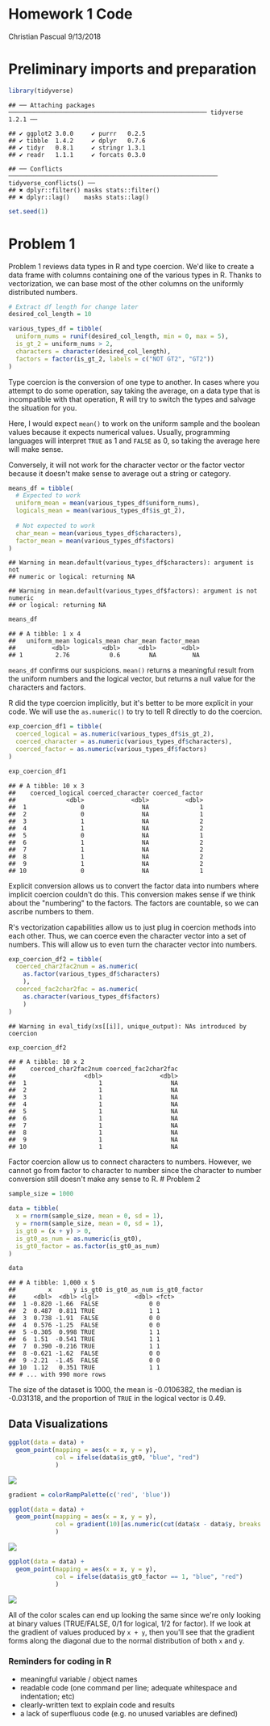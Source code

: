Homework 1 Code
================
Christian Pascual
9/13/2018

Preliminary imports and preparation
===================================

``` r
library(tidyverse)
```

    ## ── Attaching packages ─────────────────────────────────────────────────────── tidyverse 1.2.1 ──

    ## ✔ ggplot2 3.0.0     ✔ purrr   0.2.5
    ## ✔ tibble  1.4.2     ✔ dplyr   0.7.6
    ## ✔ tidyr   0.8.1     ✔ stringr 1.3.1
    ## ✔ readr   1.1.1     ✔ forcats 0.3.0

    ## ── Conflicts ────────────────────────────────────────────────────────── tidyverse_conflicts() ──
    ## ✖ dplyr::filter() masks stats::filter()
    ## ✖ dplyr::lag()    masks stats::lag()

``` r
set.seed(1)
```

Problem 1
=========

Problem 1 reviews data types in R and type coercion. We'd like to create a data frame with columns containing one of the various types in R. Thanks to vectorization, we can base most of the other columns on the uniformly distributed numbers.

``` r
# Extract df length for change later
desired_col_length = 10

various_types_df = tibble(
  uniform_nums = runif(desired_col_length, min = 0, max = 5),
  is_gt_2 = uniform_nums > 2,
  characters = character(desired_col_length),
  factors = factor(is_gt_2, labels = c("NOT GT2", "GT2"))
)
```

Type coercion is the conversion of one type to another. In cases where you attempt to do some operation, say taking the average, on a data type that is incompatible with that operation, R will try to switch the types and salvage the situation for you.

Here, I would expect `mean()` to work on the uniform sample and the boolean values because it expects numerical values. Usually, programming languages will interpret `TRUE` as 1 and `FALSE` as 0, so taking the average here will make sense.

Conversely, it will not work for the character vector or the factor vector because it doesn't make sense to average out a string or category.

``` r
means_df = tibble(
  # Expected to work
  uniform_mean = mean(various_types_df$uniform_nums),
  logicals_mean = mean(various_types_df$is_gt_2),
  
  # Not expected to work
  char_mean = mean(various_types_df$characters),
  factor_mean = mean(various_types_df$factors)
)
```

    ## Warning in mean.default(various_types_df$characters): argument is not
    ## numeric or logical: returning NA

    ## Warning in mean.default(various_types_df$factors): argument is not numeric
    ## or logical: returning NA

``` r
means_df
```

    ## # A tibble: 1 x 4
    ##   uniform_mean logicals_mean char_mean factor_mean
    ##          <dbl>         <dbl>     <dbl>       <dbl>
    ## 1         2.76           0.6        NA          NA

`means_df` confirms our suspicions. `mean()` returns a meaningful result from the uniform numbers and the logical vector, but returns a null value for the characters and factors.

R did the type coercion implicitly, but it's better to be more explicit in your code. We will use the `as.numeric()` to try to tell R directly to do the coercion.

``` r
exp_coercion_df1 = tibble(
  coerced_logical = as.numeric(various_types_df$is_gt_2),
  coerced_character = as.numeric(various_types_df$characters),
  coerced_factor = as.numeric(various_types_df$factors)
)

exp_coercion_df1
```

    ## # A tibble: 10 x 3
    ##    coerced_logical coerced_character coerced_factor
    ##              <dbl>             <dbl>          <dbl>
    ##  1               0                NA              1
    ##  2               0                NA              1
    ##  3               1                NA              2
    ##  4               1                NA              2
    ##  5               0                NA              1
    ##  6               1                NA              2
    ##  7               1                NA              2
    ##  8               1                NA              2
    ##  9               1                NA              2
    ## 10               0                NA              1

Explicit conversion allows us to convert the factor data into numbers where implicit coercion couldn't do this. This conversion makes sense if we think about the "numbering" to the factors. The factors are countable, so we can ascribe numbers to them.

R's vectorization capabilities allow us to just plug in coercion methods into each other. Thus, we can coerce even the character vector into a set of numbers. This will allow us to even turn the character vector into numbers.

``` r
exp_coercion_df2 = tibble(
  coerced_char2fac2num = as.numeric(
    as.factor(various_types_df$characters)
    ),
  coerced_fac2char2fac = as.numeric(
    as.character(various_types_df$factors)
    )
)
```

    ## Warning in eval_tidy(xs[[i]], unique_output): NAs introduced by coercion

``` r
exp_coercion_df2
```

    ## # A tibble: 10 x 2
    ##    coerced_char2fac2num coerced_fac2char2fac
    ##                   <dbl>                <dbl>
    ##  1                    1                   NA
    ##  2                    1                   NA
    ##  3                    1                   NA
    ##  4                    1                   NA
    ##  5                    1                   NA
    ##  6                    1                   NA
    ##  7                    1                   NA
    ##  8                    1                   NA
    ##  9                    1                   NA
    ## 10                    1                   NA

Factor coercion allow us to connect characters to numbers. However, we cannot go from factor to character to number since the character to number conversion still doesn't make any sense to R. \# Problem 2

``` r
sample_size = 1000

data = tibble(
  x = rnorm(sample_size, mean = 0, sd = 1),
  y = rnorm(sample_size, mean = 0, sd = 1),
  is_gt0 = (x + y) > 0,
  is_gt0_as_num = as.numeric(is_gt0),
  is_gt0_factor = as.factor(is_gt0_as_num)
)

data
```

    ## # A tibble: 1,000 x 5
    ##         x      y is_gt0 is_gt0_as_num is_gt0_factor
    ##     <dbl>  <dbl> <lgl>          <dbl> <fct>        
    ##  1 -0.820 -1.66  FALSE              0 0            
    ##  2  0.487  0.811 TRUE               1 1            
    ##  3  0.738 -1.91  FALSE              0 0            
    ##  4  0.576 -1.25  FALSE              0 0            
    ##  5 -0.305  0.998 TRUE               1 1            
    ##  6  1.51  -0.541 TRUE               1 1            
    ##  7  0.390 -0.216 TRUE               1 1            
    ##  8 -0.621 -1.62  FALSE              0 0            
    ##  9 -2.21  -1.45  FALSE              0 0            
    ## 10  1.12   0.351 TRUE               1 1            
    ## # ... with 990 more rows

The size of the dataset is 1000, the mean is -0.0106382, the median is -0.031318, and the proportion of `TRUE` in the logical vector is 0.49.

Data Visualizations
-------------------

``` r
ggplot(data = data) +
  geom_point(mapping = aes(x = x, y = y), 
             col = ifelse(data$is_gt0, "blue", "red")
             )
```

![](P8105_HW1_cbp2128_files/figure-markdown_github/p2_plot_1-1.png)

``` r
gradient = colorRampPalette(c('red', 'blue'))

ggplot(data = data) +
  geom_point(mapping = aes(x = x, y = y), 
             col = gradient(10)[as.numeric(cut(data$x - data$y, breaks = 10))]
             )
```

![](P8105_HW1_cbp2128_files/figure-markdown_github/p2_plot_2-1.png)

``` r
ggplot(data = data) +
  geom_point(mapping = aes(x = x, y = y), 
             col = ifelse(data$is_gt0_factor == 1, "blue", "red")
             )
```

![](P8105_HW1_cbp2128_files/figure-markdown_github/p2_plot_3-1.png)

All of the color scales can end up looking the same since we're only looking at binary values (TRUE/FALSE, 0/1 for logical, 1/2 for factor). If we look at the gradient of values produced by `x + y`, then you'll see that the gradient forms along the diagonal due to the normal distribution of both `x` and `y`.

### Reminders for coding in R

-   meaningful variable / object names
-   readable code (one command per line; adequate whitespace and indentation; etc)
-   clearly-written text to explain code and results
-   a lack of superfluous code (e.g. no unused variables are defined)
